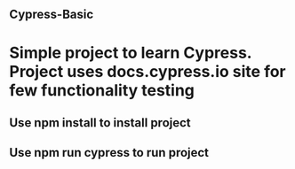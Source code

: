 ## Cypress-Basic
# Simple project to learn Cypress. Project uses docs.cypress.io site for few functionality testing 
## Use npm install to install project
## Use npm run cypress to run project
